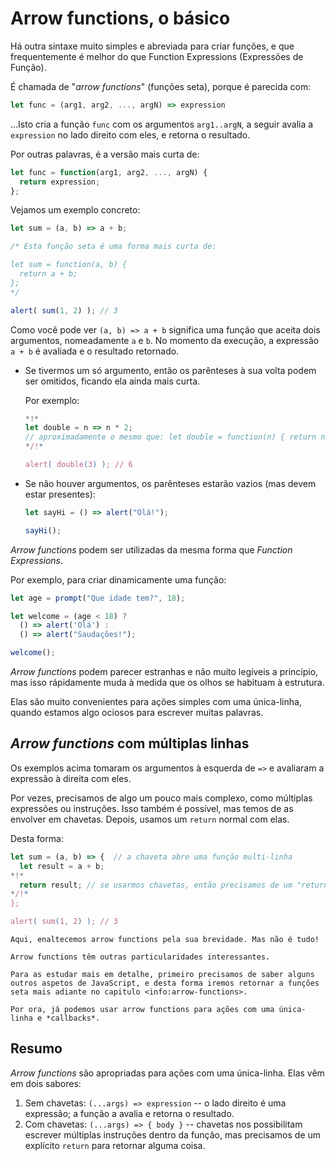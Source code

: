 # Arrow functions, o básico

Há outra sintaxe muito simples e abreviada para criar funções, e que frequentemente é melhor do que Function Expressions (Expressões de Função).

É chamada de "*arrow functions*" (funções seta), porque é parecida com:

```js
let func = (arg1, arg2, ..., argN) => expression
```

...Isto cria a função `func` com os argumentos `arg1..argN`, a seguir avalia a `expression` no lado direito com eles, e retorna o resultado.

Por outras palavras, é a versão mais curta de:

```js
let func = function(arg1, arg2, ..., argN) {
  return expression;
};
```

Vejamos um exemplo concreto:

```js run
let sum = (a, b) => a + b;

/* Esta função seta é uma forma mais curta de:

let sum = function(a, b) {
  return a + b;
};
*/

alert( sum(1, 2) ); // 3
```

Como você pode ver `(a, b) => a + b` significa uma função que aceita dois argumentos, nomeadamente `a` e `b`. No momento da execução, a expressão `a + b` é avaliada e o resultado retornado.

- Se tivermos um só argumento, então os parênteses à sua volta podem ser omitidos, ficando ela ainda mais curta.

    Por exemplo:

    ```js run
    *!*
    let double = n => n * 2;
    // aproximadamente o mesmo que: let double = function(n) { return n * 2 }
    */!*

    alert( double(3) ); // 6
    ```

- Se não houver argumentos, os parênteses estarão vazios (mas devem estar presentes):

    ```js run
    let sayHi = () => alert("Olá!");

    sayHi();
    ```

*Arrow functions* podem ser utilizadas da mesma forma que *Function Expressions*.

Por exemplo, para criar dinamicamente uma função:

```js run
let age = prompt("Que idade tem?", 18);

let welcome = (age < 18) ?
  () => alert('Olá') :
  () => alert("Saudações!");

welcome();
```

*Arrow functions* podem parecer estranhas e não muito legíveis a princípio, mas isso rápidamente muda à medida que os olhos se habituam à estrutura.

Elas são muito convenientes para ações simples com uma única-linha, quando estamos algo ociosos para escrever muitas palavras.

## *Arrow functions* com múltiplas linhas

Os exemplos acima tomaram os argumentos à esquerda de `=>` e avaliaram a expressão à direita com eles.

Por vezes, precisamos de algo um pouco mais complexo, como múltiplas expressões ou instruções. Isso também é possível, mas temos de as envolver em chavetas. Depois, usamos um `return` normal com elas.

Desta forma:

```js run
let sum = (a, b) => {  // a chaveta abre uma função multi-linha
  let result = a + b;
*!*
  return result; // se usarmos chavetas, então precisamos de um "return" explícito
*/!*
};

alert( sum(1, 2) ); // 3
```

```smart header="Mais adiante"
Aqui, enaltecemos arrow functions pela sua brevidade. Mas não é tudo!

Arrow functions têm outras particularidades interessantes.

Para as estudar mais em detalhe, primeiro precisamos de saber alguns outros aspetos de JavaScript, e desta forma iremos retornar a funções seta mais adiante no capitulo <info:arrow-functions>.

Por ora, já podemos usar arrow functions para ações com uma única-linha e *callbacks*.
```

## Resumo

*Arrow functions* são apropriadas para ações com uma única-linha. Elas vêm em dois sabores:

1. Sem chavetas: `(...args) => expression` -- o lado direito é uma expressão; a função a avalia e retorna o resultado.
2. Com chavetas: `(...args) => { body }` -- chavetas nos possibilitam escrever múltiplas instruções dentro da função, mas precisamos de um explícito `return` para retornar alguma coisa.
